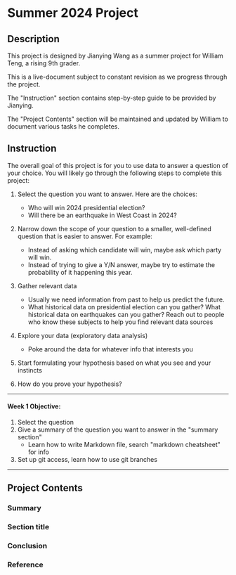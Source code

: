 # Summer 2024 Project

## Description
This project is designed by Jianying Wang as a summer project for William Teng, a rising 9th grader.

This is a live-document subject to constant revision as we progress through the project.

The "Instruction" section contains step-by-step guide to be provided by Jianying.

The "Project Contents" section will be maintained and updated by William to document various tasks 
he completes.

## Instruction

The overall goal of this project is for you to use data to answer a question of your choice. 
You will likely go through the following steps to complete this project:
1. Select the question you want to answer. Here are the choices:
   * Who will win 2024 presidential election?
   * Will there be an earthquake in West Coast in 2024?

2. Narrow down the scope of your question to a smaller, well-defined question that is easier 
   to answer. For example:
   * Instead of asking which candidate will win, maybe ask which party will win.
   * Instead of trying to give a Y/N answer, maybe try to estimate the probability of it happening
     this year.

3. Gather relevant data
    * Usually we need information from past to help us predict the future. 
    * What historical data on presidential election can you gather? What historical data on 
      earthquakes can you gather? Reach out to people who know these subjects to help you
      find relevant data sources
   
4. Explore your data (exploratory data analysis)
   * Poke around the data for whatever info that interests you
5. Start formulating your hypothesis based on what you see and your instincts
6. How do you prove your hypothesis?

---
#### Week 1 Objective:
1. Select the question
2. Give a summary of the question you want to answer in the "summary section"
   - Learn how to write Markdown file, search "markdown cheatsheet" for info
3. Set up git access, learn how to use git branches

---
## Project Contents
### Summary

### Section title 

### Conclusion

### Reference
